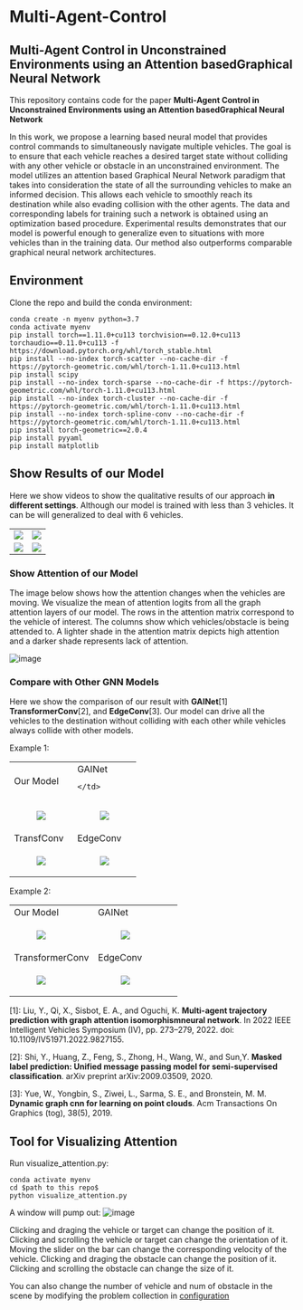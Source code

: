 #  Multi-Agent-Control
## Multi-Agent Control in Unconstrained Environments using an Attention basedGraphical Neural Network

This repository contains code for the paper **Multi-Agent Control in Unconstrained Environments using an Attention basedGraphical Neural Network** 

In this work, we propose a learning based neural model that provides control commands to simultaneously navigate multiple vehicles. The goal is to ensure that each vehicle reaches a desired target state without colliding with any other vehicle or obstacle in an unconstrained environment. The model utilizes an attention based Graphical Neural Network paradigm that takes into consideration the state of all the surrounding vehicles to make an informed decision. This allows each vehicle to smoothly reach its destination while also evading collision with the other agents. The data and corresponding labels for training such a network is obtained using an optimization based procedure. Experimental results demonstrates that our model is powerful enough to generalize even to situations with more vehicles than in the training data. Our method also outperforms comparable graphical neural network architectures.


## Environment

Clone the repo and build the conda environment:

```
conda create -n myenv python=3.7 
conda activate myenv
pip install torch==1.11.0+cu113 torchvision==0.12.0+cu113 torchaudio==0.11.0+cu113 -f https://download.pytorch.org/whl/torch_stable.html
pip install --no-index torch-scatter --no-cache-dir -f https://pytorch-geometric.com/whl/torch-1.11.0+cu113.html
pip install scipy
pip install --no-index torch-sparse --no-cache-dir -f https://pytorch-geometric.com/whl/torch-1.11.0+cu113.html
pip install --no-index torch-cluster --no-cache-dir -f https://pytorch-geometric.com/whl/torch-1.11.0+cu113.html
pip install --no-index torch-spline-conv --no-cache-dir -f https://pytorch-geometric.com/whl/torch-1.11.0+cu113.html
pip install torch-geometric==2.0.4
pip install pyyaml
pip install matplotlib
```


## Show Results of our Model 

Here we show videos to show the qualitative results of our approach **in different settings**. Although our model is trained with less than 3 vehicles. It can be will generalized to deal with 6 vehicles.

<table>
  <tr>
    <td>
      <img src="./images/IterGNN_MyTransformerConv_1.gif">
    </td>
    <td>
      <img src="./images/IterGNN_MyTransformerConv_2.gif">
    </td>
  </tr>
  <tr>
    <td>
      <img src="./images/IterGNN_MyTransformerConv_3.gif">
    </td>
    <td>
      <img src="./images/IterGNN_MyTransformerConv_4.gif">
    </td>
  </tr>
</table>


### Show Attention of our Model

The image below shows how the attention changes when the vehicles are moving. We visualize the mean of attention logits from all the graph attention layers of our model. The rows in the attention matrix correspond to the vehicle of interest. The columns show which vehicles/obstacle is being attended to. A lighter shade in the attention matrix depicts high attention and a darker shade represents lack of attention.

![image](./images/IterGNN_MyTransformerConv_Show_Attention.gif)


### Compare with Other GNN Models

Here we show the comparison of our result with  **GAINet**[1] **TransformerConv**[2], and **EdgeConv**[3]. Our model can drive all the vehicles to the destination without colliding with each other while vehicles always collide with other models.

Example 1:

<table style="table-layout: fixed; word-break: break-all; word-wrap: break-word;" width="100%">
  <tr>
    <td>
        <text>
        Our Model      
        </text>
    </td>
    <td>
        <text>
        GAINet         
        </text>
        
    </td>
  </tr>
  <tr>
    <td>
        <figure>
            <img src="./images/IterGNN_MyTransformerConv_1.gif">
            <!-- <figcaption>Our Model</figcaption> -->
        </figure>
    </td>
    <td>
        <figure>
            <img src="./images/IterGNN_GAINet_1.gif">
            <!-- <figcaption>GAINet</figcaption> -->
        </figure>
    </td>
  </tr>
  <tr>
    <td>
        <text>
        TransfConv
        </text>
    </td>
    <td>
        <text>
        EdgeConv        
        </text>
    </td>
  </tr>
  <tr>
    <td>
        <figure>
            <img src="./images/IterGNN_TransformerConv_1.gif">
            <!-- <figcaption>TransformerConv</figcaption> -->
        </figure>
    </td>
    <td>
        <figure>
            <img src="./images/IterGNN_EdgeConv_1.gif">
            <!-- <figcaption>EdgeConv</figcaption> -->
        </figure>
    </td>
  </tr>
</table>

Example 2:

<table style="width: 100%;">
  <tr>
    <td style="width: 50%;">
        <text>
        Our Model
        </text>
    </td>
    <td style="width: 50%;">
        <text>
        GAINet
        </text>
    </td>
  </tr>
  <tr>
    <td style="width: 50%;">
        <figure>
            <img src="./images/IterGNN_MyTransformerConv_4.gif">
            <!-- <figcaption>Our Model</figcaption> -->
        </figure>
    </td>
    <td style="width: 50%;">
        <figure>
            <img src="./images/IterGNN_GAINet_4.gif">
            <!-- <figcaption>GAINet</figcaption> -->
        </figure>
    </td>
  </tr>
  <tr>
    <td style="width: 50%;">
        <text>
        TransformerConv
        </text>
    </td>
    <td style="width: 50%;"
        <text>
        EdgeConv
        </text>
    </td>
  </tr>
  <tr>
    <td style="width: 50%;">
        <figure>
            <img src="./images/IterGNN_TransformerConv_4.gif">
            <!-- <figcaption>TransformerConv</figcaption> -->
        </figure>
    </td>
    <td style="width: 50%;">
        <figure>
            <img src="./images/IterGNN_EdgeConv_4.gif">
            <!-- <figcaption>EdgeConv</figcaption> -->
        </figure>
    </td>
  </tr>
</table>


[1]: Liu, Y., Qi, X., Sisbot, E. A., and Oguchi, K. **Multi-agent trajectory prediction with graph attention isomorphismneural network**. In 2022 IEEE Intelligent Vehicles Symposium (IV), pp. 273–279, 2022. doi: 10.1109/IV51971.2022.9827155.

[2]: Shi, Y., Huang, Z., Feng, S., Zhong, H., Wang, W., and Sun,Y. **Masked label prediction:  Unified message passing model for semi-supervised classification**. arXiv preprint arXiv:2009.03509, 2020.

[3]: Yue, W., Yongbin, S., Ziwei, L., Sarma, S. E., and Bronstein, M. M. **Dynamic graph cnn for learning on point clouds**. Acm Transactions On Graphics (tog), 38(5), 2019.


## Tool for Visualizing Attention 

Run visualize_attention.py:
```
conda activate myenv
cd $path to this repo$
python visualize_attention.py
```

A window will pump out:
![image](./images/Attention_Visualization_Tool.png)


Clicking and draging the vehicle or target can change the position of it. 
Clicking and scrolling the vehicle or target can change the orientation of it.
Moving the slider on the bar can change the corresponding velocity of the vehicle.
Clicking and draging the obstacle can change the position of it.
Clicking and scrolling the obstacle can change the size of it.

You can also change the number of vehicle and num of obstacle in the scene by modifying the problem collection in [configuration](./configs/visualize_attention.yaml#L23)

